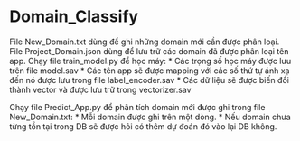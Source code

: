 # Domain_Classify
  File New_Domain.txt dùng để ghi những domain mới cần được phân loại.
  File Project_Domain.json dùng để lưu trữ các domain đã được phân loại tên app.
  Chạy file train_model.py để học máy:
    * Các trọng số học máy được lưu trên file model.sav
    * Các tên app sẽ được mapping với các số thứ tự ánh xạ đến nó được lưu trong file label_encoder.sav
    * Các dữ liệu sẽ được biến đổi thành vector và được lưu trữ trong vectorizer.sav

  Chạy file Predict_App.py để phân tích domain mới được ghi trong file New_Domain.txt:
    * Mỗi domain được ghi trên một dòng.
    * Nếu domain chưa từng tồn tại trong DB sẽ được hỏi có thêm dự đoán đó vào lại DB không.
